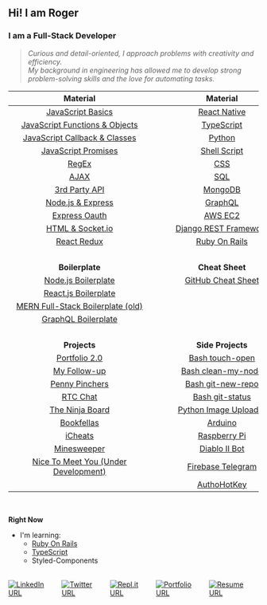 ## Hi! I am Roger

### I am a Full-Stack Developer

> _<span>Curious and detail-oriented, I approach problems with creativity and efficiency. <br/> My background in engineering has allowed me to develop strong <br/>problem-solving skills and the love for automating tasks.</span>_

|                                                                                                                                                                                        **Material**                                                                                                                                                                                        |                                                                                                                                                                                        **Material**                                                                                                                                                                                        |
| :----------------------------------------------------------------------------------------------------------------------------------------------------------------------------------------------------------------------------------------------------------------------------------------------------------------------------------------------------------------------------------------: | :----------------------------------------------------------------------------------------------------------------------------------------------------------------------------------------------------------------------------------------------------------------------------------------------------------------------------------------------------------------------------------------: |
|                                                                                                                                [JavaScript Basics](https://github.com/Roger-Takeshita/Bootcamp-Software-Engineer/blob/master/W01D02_Intro_JS_Data_Types.md)                                                                                                                                |                                                                                                                                                              [React Native](https://github.com/Roger-Takeshita/React-Native)                                                                                                                                                               |
|                                                                                                                          [JavaScript Functions & Objects](https://github.com/Roger-Takeshita/Bootcamp-Software-Engineer/blob/master/W01D03_Functions_Objects.md)                                                                                                                           |                                                                                                                                                                [TypeScript](https://github.com/Roger-Takeshita/TypeScript)                                                                                                                                                                 |
|                                                                                                                           [JavaScript Callback & Classes](https://github.com/Roger-Takeshita/Bootcamp-Software-Engineer/blob/master/W02D02_Callback_Classes.md)                                                                                                                            |                                                                                                                                                                    [Python](https://github.com/Roger-Takeshita/Python)                                                                                                                                                                     |
|                                                                                                                            [JavaScript Promises](https://github.com/Roger-Takeshita/Bootcamp-Software-Engineer/blob/master/W05D02_JS_Promises_Producing_API.md)                                                                                                                            |                                                                                                                                                              [Shell Script](https://github.com/Roger-Takeshita/Shell-Script)                                                                                                                                                               |
|                                                                                                                                        [RegEx](https://github.com/Roger-Takeshita/Bootcamp-Software-Engineer/blob/master/W06D02_RegExp_Summary.md)                                                                                                                                         |                                                                                                                                                                       [CSS](https://github.com/Roger-Takeshita/CSS)                                                                                                                                                                        |
|                                                                                                                                           [AJAX](https://github.com/Roger-Takeshita/Bootcamp-Software-Engineer/blob/master/W05D04_AJAX_APIs.md)                                                                                                                                            |                                                                                                                                                                       [SQL](https://github.com/Roger-Takeshita/SQL)                                                                                                                                                                        |
|                                                                                                                                [3rd Party API](https://github.com/Roger-Takeshita/Bootcamp-Software-Engineer/blob/master/W05D01_Consuming_3rd_Party_API.md)                                                                                                                                |                                                                                                                                     [MongoDB](https://github.com/Roger-Takeshita/Bootcamp-Software-Engineer/blob/master/W04D03_MongoDB_Cheat_Sheet.md)                                                                                                                                     |
|                                                                                                                              [Node.js & Express](https://github.com/Roger-Takeshita/Bootcamp-Software-Engineer/blob/master/W04D01_Full-Stack_Node_Express.md)                                                                                                                              |                                                                                                                                                                   [GraphQL](https://github.com/Roger-Takeshita/GraphQL)                                                                                                                                                                    |
|                                                                                                                                         [Express Oauth](https://github.com/Roger-Takeshita/Bootcamp-Software-Engineer/blob/master/W05D03_OAuth.md)                                                                                                                                         |                                                                                                                                                                   [AWS EC2](https://github.com/Roger-Takeshita/AWS_EC2)                                                                                                                                                                    |
|                                                                                                                                 [HTML & Socket.io](https://github.com/Roger-Takeshita/Bootcamp-Software-Engineer/blob/master/W05D05_Realtime_Socket.io.md)                                                                                                                                 |                                                                                                                                                     [Django REST Framework](https://github.com/Roger-Takeshita/Django_REST_Framework)                                                                                                                                                      |
|                                                                                                                                       [React Redux](https://github.com/Roger-Takeshita/Bootcamp-Software-Engineer/blob/master/W11D04_React_Redux.md)                                                                                                                                       |                                                                                                                                                             [Ruby On Rails](https://github.com/Roger-Takeshita/Ruby_On_Rails)                                                                                                                                                              |
|                                                                                                                                                                                           &nbsp;                                                                                                                                                                                           |                                                                                                                                                                                           &nbsp;                                                                                                                                                                                           |
|                                                                                                                                                                                      **Boilerplate**                                                                                                                                                                                       |                                                                                                                                                                                      **Cheat Sheet**                                                                                                                                                                                       |
|                                                                                                                                                     [Node.js Boilerplate](https://github.com/Roger-Takeshita/Node.js_Boilerplate.git)                                                                                                                                                      |                                                                                                                                                              [GitHub Cheat Sheet](https://github.com/Roger-Takeshita/GitHub)                                                                                                                                                               |
|                                                                                                                                                        [React.js Boilerplate](https://github.com/Roger-Takeshita/React_Boilerplate)                                                                                                                                                        |                                                                                                                                                                                                                                                                                                                                                                                            |
|                                                                                                                                             [MERN Full-Stack Boilerplate (old)](https://github.com/Roger-Takeshita/My-Full-Stack-Boilerplate)                                                                                                                                              |                                                                                                                                                                                                                                                                                                                                                                                            |
|                                                                                                                                                    [GraphQL Boilerplate](https://github.com/Roger-Takeshita/GraphQL-Prisma-Boilerplate)                                                                                                                                                    |                                                                                                                                                                                                                                                                                                                                                                                            |
| &nbsp;&nbsp;&nbsp;&nbsp;&nbsp;&nbsp;&nbsp;&nbsp;&nbsp;&nbsp;&nbsp;&nbsp;&nbsp;&nbsp;&nbsp;&nbsp;&nbsp;&nbsp;&nbsp;&nbsp;&nbsp;&nbsp;&nbsp;&nbsp;&nbsp;&nbsp;&nbsp;&nbsp;&nbsp;&nbsp;&nbsp;&nbsp;&nbsp;&nbsp;&nbsp;&nbsp;&nbsp;&nbsp;&nbsp;&nbsp;&nbsp;&nbsp;&nbsp;&nbsp;&nbsp;&nbsp;&nbsp;&nbsp;&nbsp;&nbsp;&nbsp;&nbsp;&nbsp;&nbsp;&nbsp;&nbsp;&nbsp;&nbsp;&nbsp;&nbsp;&nbsp;&nbsp;&nbsp; | &nbsp;&nbsp;&nbsp;&nbsp;&nbsp;&nbsp;&nbsp;&nbsp;&nbsp;&nbsp;&nbsp;&nbsp;&nbsp;&nbsp;&nbsp;&nbsp;&nbsp;&nbsp;&nbsp;&nbsp;&nbsp;&nbsp;&nbsp;&nbsp;&nbsp;&nbsp;&nbsp;&nbsp;&nbsp;&nbsp;&nbsp;&nbsp;&nbsp;&nbsp;&nbsp;&nbsp;&nbsp;&nbsp;&nbsp;&nbsp;&nbsp;&nbsp;&nbsp;&nbsp;&nbsp;&nbsp;&nbsp;&nbsp;&nbsp;&nbsp;&nbsp;&nbsp;&nbsp;&nbsp;&nbsp;&nbsp;&nbsp;&nbsp;&nbsp;&nbsp;&nbsp;&nbsp;&nbsp; |
|                                                                                                                                                                                        **Projects**                                                                                                                                                                                        |                                                                                                                                                                                     **Side Projects**                                                                                                                                                                                      |
|                                                                                                                                                             [Portfolio 2.0](https://github.com/Roger-Takeshita/portfolio_2.0)                                                                                                                                                              |                                                                                                                                             [Bash touch-open](https://github.com/Roger-Takeshita/Shell-Script/blob/master/Scripts/touch-open)                                                                                                                                              |
|                                                                                                                                                               [My Follow-up](https://github.com/Roger-Takeshita/MyFollowUp)                                                                                                                                                                |                                                                                                                                          [Bash clean-my-node](https://github.com/Roger-Takeshita/Shell-Script/blob/master/Scripts/clean-my-node)                                                                                                                                           |
|                                                                                                                                                            [Penny Pinchers](https://github.com/Roger-Takeshita/Penny-Pinchers)                                                                                                                                                             |                                                                                                                                           [Bash git-new-repo](https://github.com/Roger-Takeshita/Shell-Script/blob/master/Scripts/git-new-repo)                                                                                                                                            |
|                                                                                                                                                                  [RTC Chat](https://github.com/Roger-Takeshita/Socket.io)                                                                                                                                                                  |                                                                                                                                             [Bash git-status](https://github.com/Roger-Takeshita/Shell-Script/blob/master/Scripts/git-status)                                                                                                                                              |
|                                                                                                                                               [The Ninja Board](https://github.com/Roger-Takeshita/Mintbean_Hackathons_JS_Bootcamp_Olympics)                                                                                                                                               |                                                                                                                                              [Python Image Uploader](https://github.com/Roger-Takeshita/Python/tree/master/11_Scripts/Imgur)                                                                                                                                               |
|                                                                                                                                                                [Bookfellas](https://github.com/Roger-Takeshita/book-fellas)                                                                                                                                                                |                                                                                                                                                                   [Arduino](https://github.com/Roger-Takeshita/Arduino)                                                                                                                                                                    |
|                                                                                                                                                                   [iCheats](https://github.com/Roger-Takeshita/iCheats)                                                                                                                                                                    |                                                                                                                                                              [Raspberry Pi](https://github.com/Roger-Takeshita/Raspberry-Pi)                                                                                                                                                               |
|                                                                                                                                                             [Minesweeper](https://github.com/Roger-Takeshita/game-minesweeper)                                                                                                                                                             |                                                                                                                                                            [Diablo II Bot](https://github.com/Roger-Takeshita/Kolbot-RogerThat)                                                                                                                                                            |
|                                                                                                                                                    [Nice To Meet You (Under Development)](https://github.com/Code2Gether/NiceToMeetYou)                                                                                                                                                    |                                                                                                                                                       [Firebase Telegram](https://github.com/Roger-Takeshita/Firebase_Diablo_II_Bot)                                                                                                                                                       |
|                                                                                                                                                                                                                                                                                                                                                                                            |                                                                                                                                                                [AuthoHotKey](https://github.com/Roger-Takeshita/AutoHotKey)                                                                                                                                                                |

<br/>

**Right Now**

- I'm learning:
  - [Ruby On Rails](https://github.com/Roger-Takeshita/Ruby_On_Rails)
  - [TypeScript](https://github.com/Roger-Takeshita/TypeScript)
  - Styled-Components

<br/>
<div style="display: flex;">
  <a href="https://www.linkedin.com/in/roger-takeshita" target="_blank">
      <img alt="LinkedIn URL" src="https://img.shields.io/badge/-Roger&hyphen;Takeshita-grey?style=flat-square&logo=Linkedin&logoColor=blue">
  </a>
  <a style="margin-left: 5px;" href="https://twitter.com/RogerTakeshita" target="_blank">
      <img alt="Twitter URL" src="https://img.shields.io/badge/-@RogerTakeshita-grey?style=flat-square&logo=Twitter&logoColor=blue">
  </a>
  <a style="margin-left: 5px;" href="https://repl.it/@rogertakeshita" target="_blank">
      <img alt="Repl.it URL" src="https://img.shields.io/badge/-@RogerTakeshita-grey?style=flat-square&logo=Repl.it&logoColor=999999">
  </a>
  <a style="margin-left: 5px;" href="http://rogertakeshita.com" target="_blank">
      <img alt="Portfolio URL" src="https://img.shields.io/badge/-Portfolio-grey?style=flat-square&logo=Safari&logoColor=lightblue">
  </a>
  <a style="margin-left: 5px;" href="https://www.rogertakeshita.com/Resume_-_Roger_Takeshita.pdf" target="_blank">
      <img alt="Resume URL" src="https://img.shields.io/badge/-Resume-grey?style=flat-square&logo=Adobe%20Acrobat%20Reader&logoColor=red">
  </a>
</a>
</div>
